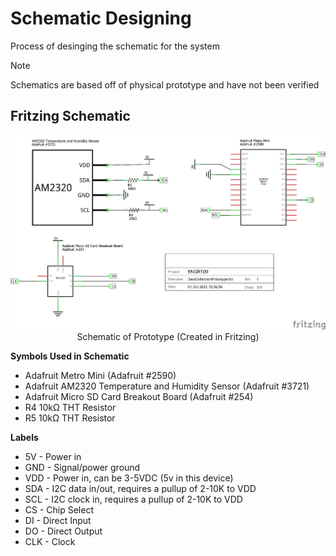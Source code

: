 # Schematic Designing
Process of desinging the schematic for the system
> [!NOTE]
> Schematics are based off of physical prototype and have not been verified

## Fritzing Schematic

<div align=center>
  <img src="/assets/images/DataCollectionPrototype_schem.png" width="700" alt="Schematic of Data Collection Prototype"/>
  <br>
  Schematic of Prototype (Created in Fritzing)
</div>

**Symbols Used in Schematic**
- Adafruit Metro Mini (Adafruit #2590)
- Adafruit AM2320 Temperature and Humidity Sensor (Adafruit #3721)
- Adafruit Micro SD Card Breakout Board (Adafruit #254)
- R4 10kΩ THT Resistor
- R5 10kΩ THT Resistor

**Labels**
- 5V  - Power in
- GND - Signal/power ground
- VDD - Power in, can be 3-5VDC (5v in this device)
- SDA - I2C data in/out, requires a pullup of 2-10K to VDD
- SCL - I2C clock in, requires a pullup of 2-10K to VDD
- CS  - Chip Select
- DI  - Direct Input
- DO  - Direct Output
- CLK - Clock
